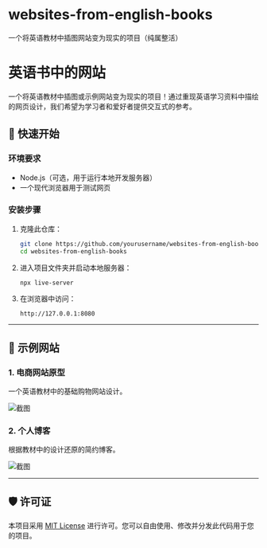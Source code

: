 # websites-from-english-books
一个将英语教材中插图网站变为现实的项目（纯属整活）
# 英语书中的网站

一个将英语教材中插图或示例网站变为现实的项目！通过重现英语学习资料中描绘的网页设计，我们希望为学习者和爱好者提供交互式的参考。

## 🚀 快速开始

### 环境要求
- Node.js（可选，用于运行本地开发服务器）
- 一个现代浏览器用于测试网页

### 安装步骤
1. 克隆此仓库：
   ```bash
   git clone https://github.com/yourusername/websites-from-english-books.git
   cd websites-from-english-books
   ```

2. 进入项目文件夹并启动本地服务器：
   ```bash
   npx live-server
   ```

3. 在浏览器中访问：
   ```
   http://127.0.0.1:8080
   ```

---

## 🎨 示例网站

### 1. **电商网站原型**
   一个英语教材中的基础购物网站设计。

   ![截图](assets/example1.png)

### 2. **个人博客**
   根据教材中的设计还原的简约博客。

   ![截图](assets/example2.png)

---

## 🛡 许可证

本项目采用 [MIT License](LICENSE) 进行许可。您可以自由使用、修改并分发此代码用于您的项目。
